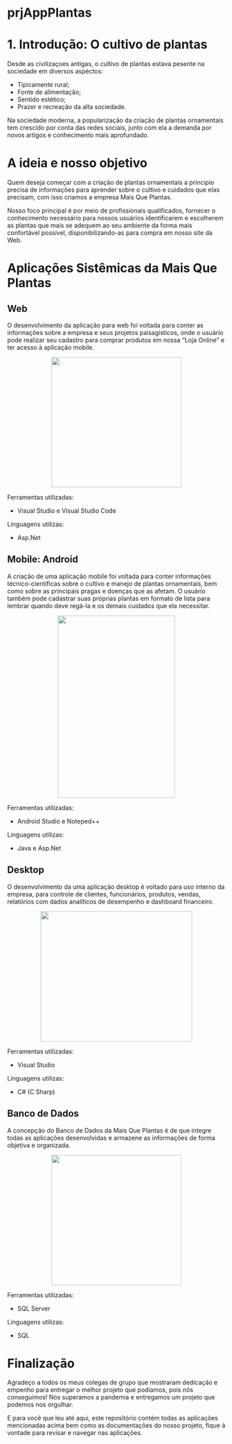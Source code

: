 # prjAppPlantas
# 1. Introdução: O cultivo de plantas
Desde as civilizaçoes antigas, o cultivo de plantas estava pesente na sociedade em diversos aspéctos:
- Tipicamente rural; 
- Fonte de alimentação;
- Sentido estético;
- Prazer e recreação da alta sociedade.

Na sociedade moderna, a popularização da criação de plantas ornamentais tem crescido por conta das redes sociais, junto com ela a demanda por novos artigos e conhecimento mais aprofundado.

# A ideia e nosso objetivo

Quem deseja começar com a criação de plantas ornamentais a principio precisa de informações para aprender sobre o cultivo e cuidados que elas precisam, com isso criamos a empresa Mais Que Plantas.

Nosso foco principal é por meio de profissionais qualificados, fornecer o conhecimento necessário para nossos usuários identificarem e escolherem as plantas que mais se adequem ao seu ambiente da forma mais confortável possível, disponibilizando-as para compra em nosso site da Web.

# Aplicações Sistêmicas da Mais Que Plantas

## Web
O desenvolvimento da aplicação para web foi voltada para conter as informações sobre a empresa e seus projetos paisagísticos, onde o usuário pode realizar seu cadastro para comprar produtos em nossa “Loja Online” e ter acesso à aplicação mobile.

<div align="center">
<img widt="300em" height="300em" src="https://user-images.githubusercontent.com/88636833/220387261-209b3971-e91e-4ea7-b807-ae1acdddf55c.png" />
</div>

Ferramentas utilizadas:
- Visual Studio e Visual Studio Code

Linguagens utilizas:
- Asp.Net

## Mobile: Android
A criação de uma aplicação mobile foi voltada para conter informações técnico-científicas sobre o cultivo e manejo de plantas ornamentais, bem como sobre as principais pragas e doenças que as afetam. O usuário também pode cadastrar suas próprias plantas em formato de lista para lembrar quando deve regá-la e os demais cuidados que ela necessitar.

<div align="center">
<img width="270em" height="420em" src="https://user-images.githubusercontent.com/88636833/220389815-f1cfc166-7200-4eb6-9373-ae3b99155c64.png" />
</div>

Ferramentas utilizadas:
- Android Studio e Noteped++

Linguagens utilizas:
- Java e Asp.Net

## Desktop
O desenvolvimento da uma aplicação desktop é voltado para uso interno da empresa, para controle de clientes, funcionários, produtos, vendas, relatórios com dados analíticos de desempenho e dashboard financeiro.

<div align="center">
<img width="350em" height="300em" src="https://user-images.githubusercontent.com/88636833/220392097-642aeef2-017c-40f8-bdea-c21d6f96d50d.png" />
</div>

Ferramentas utilizadas:
- Visual Studio

Linguagens utilizas:
- C# (C Sharp)

## Banco de Dados
A concepção do Banco de Dados da Mais Que Plantas é de que integre todas as aplicações desenvolvidas e armazene as informações de forma objetiva e organizada.

<div align="center">
<img width="300em" height="300em" src="https://user-images.githubusercontent.com/88636833/220397562-323c5f38-c1c3-455c-8d15-1a9ec341b5f7.png" />
</div>

Ferramentas utilizadas:
- SQL Server

Linguagens utilizas:
- SQL

# Finalização

Agradeço a todos os meus colegas de grupo que mostraram dedicação e empenho para entregar o melhor projeto que podiamos, pois nós conseguimos! Nós superamos a pandemia e entregamos um projeto que podemos nos orgulhar.

E para você que leu até aqui, este repositório contém todas as aplicações mencionadas acima bem como as documentações do nosso projeto, fique à vontade para revisar e navegar nas aplicações.
